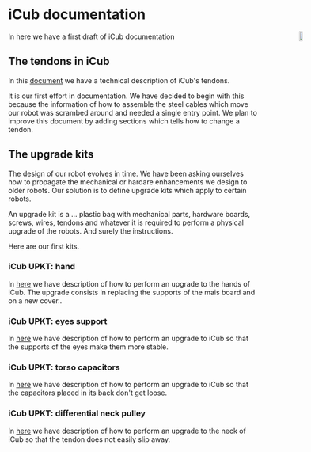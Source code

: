 <div style="position:fixed;top:140px;left:85%;">
    <img src="../gif/icub-rotate.gif" width="60%" height="60%">
</div>

# iCub documentation

In here we have a first draft of iCub documentation

<!--
## Our first test site
In this [first site](https://icub-tech-iit.github.io/documentation/mkdocs/ztest00/site/ "iCub Tech Docs' firstborn") we just have
the example site generated with mkdocs with a basic style and some other graphic objects.
-->

## The tendons in iCub
In this [document](https://icub-tech-iit.github.io/documentation/mkdocs/tendons_icub/site/ "Tendons in iCub") 
we have a technical description of iCub's tendons. 

It is our first effort in documentation. We have decided to begin with this because the information of how to assemble the steel cables which move our robot was scrambed around and needed a single entry point. We plan to improve this document by adding sections which tells how to change a tendon.

## The upgrade kits
The design of our robot evolves in time. We have been asking ourselves how to propagate the mechanical or hardare enhancements we design to older robots. Our solution is to define upgrade kits which apply to certain robots. 

An upgrade kit is a ... plastic bag with mechanical parts, hardware boards, screws, wires, tendons and whatever it is required to perform a physical upgrade of the robots. And surely the instructions.

Here are our first kits. 


###  iCub UPKT: hand
In  [here](https://icub-tech-iit.github.io/documentation/mkdocs/upkt/hand_support/site/ "upKt iCub hands") we have description of how to perform an upgrade to the hands of iCub. The upgrade consists in replacing  the supports of the mais board and on a new cover..

<!--
###  iCub UPKT: mais support 
In  [here](https://icub-tech-iit.github.io/documentation/mkdocs/upkt/mais_support/site/ "upKt iCub mais support") we have description of how to perform an upgrade to iCub so that the supports of the mais board placed in its hands don't easily break anymore.
-->

###  iCub UPKT: eyes support 
In  [here](https://icub-tech-iit.github.io/documentation/mkdocs/upkt/eyes_support/site/ "upKt iCub eyes support") we have description of how to perform an upgrade to iCub so that the supports of the eyes make them more stable.

### iCub UPKT: torso capacitors 
In [here](https://icub-tech-iit.github.io/documentation/mkdocs/upkt/capacitors/site/ "upKt iCub capacitors") we have description of how to perform an upgrade to iCub so that the capacitors placed in its back don't get loose.

###  iCub UPKT: differential neck pulley 
In  [here](https://icub-tech-iit.github.io/documentation/mkdocs/upkt/differential_neck_pulley/site/ "upKt iCub differentail neck pulley") we have description of how to perform an upgrade to the neck of  iCub so that the tendon does not easily slip away.
